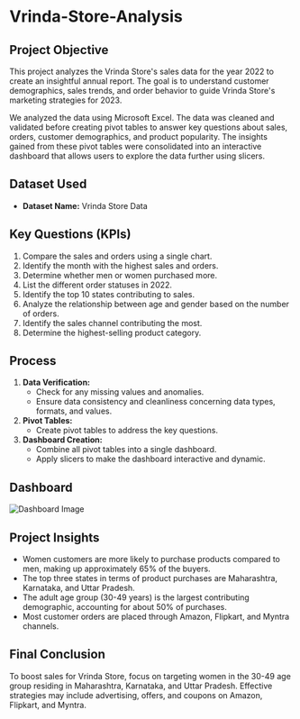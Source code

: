 # Vrinda-Store-Analysis

## Project Objective
This project analyzes the Vrinda Store's sales data for the year 2022 to create an insightful annual report. The goal is to understand customer demographics, sales trends, and order behavior to guide Vrinda Store's marketing strategies for 2023.

We analyzed the data using Microsoft Excel. The data was cleaned and validated before creating pivot tables to answer key questions about sales, orders, customer demographics, and product popularity. The insights gained from these pivot tables were consolidated into an interactive dashboard that allows users to explore the data further using slicers.


## Dataset Used
- **Dataset Name:** Vrinda Store Data

## Key Questions (KPIs)
1. Compare the sales and orders using a single chart.
2. Identify the month with the highest sales and orders.
3. Determine whether men or women purchased more.
4. List the different order statuses in 2022.
5. Identify the top 10 states contributing to sales.
6. Analyze the relationship between age and gender based on the number of orders.
7. Identify the sales channel contributing the most.
8. Determine the highest-selling product category.

## Process
1. **Data Verification:**
   - Check for any missing values and anomalies.
   - Ensure data consistency and cleanliness concerning data types, formats, and values.
2. **Pivot Tables:**
   - Create pivot tables to address the key questions.
3. **Dashboard Creation:**
   - Combine all pivot tables into a single dashboard.
   - Apply slicers to make the dashboard interactive and dynamic.

## Dashboard
![Dashboard Image](path_to_your_image) 

## Project Insights
- Women customers are more likely to purchase products compared to men, making up approximately 65% of the buyers.
- The top three states in terms of product purchases are Maharashtra, Karnataka, and Uttar Pradesh.
- The adult age group (30-49 years) is the largest contributing demographic, accounting for about 50% of purchases.
- Most customer orders are placed through Amazon, Flipkart, and Myntra channels.

## Final Conclusion
To boost sales for Vrinda Store, focus on targeting women in the 30-49 age group residing in Maharashtra, Karnataka, and Uttar Pradesh. Effective strategies may include advertising, offers, and coupons on Amazon, Flipkart, and Myntra.
